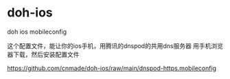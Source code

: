 # doh-ios
doh ios mobileconfig

这个配置文件，能让你的ios手机，用腾讯的dnspod的共用dns服务器
用手机浏览器下载，然后安装配置文件 

https://github.com/cnmade/doh-ios/raw/main/dnspod-https.mobileconfig
